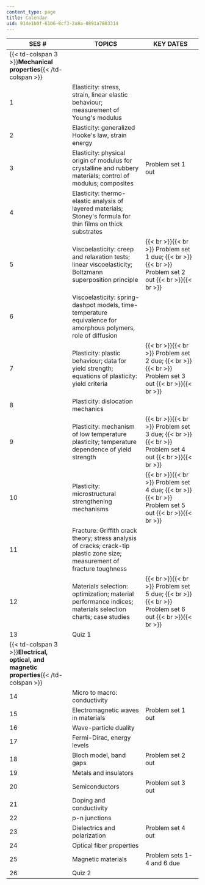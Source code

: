 ```yaml
---
content_type: page
title: Calendar
uid: 914e1b0f-6106-8cf3-2a8a-0891a7883314
---
```


| SES # | TOPICS | KEY DATES |
| --- | --- | --- |
| {{< td-colspan 3 >}}**Mechanical properties**{{< /td-colspan >}} |||
| 1 | Elasticity: stress, strain, linear elastic behaviour; measurement of Young's modulus |  |
| 2 | Elasticity: generalized Hooke's law, strain energy |  |
| 3 | Elasticity: physical origin of modulus for crystalline and rubbery materials; control of modulus; composites | Problem set 1 out |
| 4 | Elasticity: thermo-elastic analysis of layered materials; Stoney's formula for thin films on thick substrates |  |
| 5 | Viscoelasticity: creep and relaxation tests; linear viscoelasticity; Boltzmann superposition principle |  {{< br >}}{{< br >}} Problem set 1 due; {{< br >}}{{< br >}} Problem set 2 out {{< br >}}{{< br >}}  |
| 6 | Viscoelasticity: spring-dashpot models, time-temperature equivalence for amorphous polymers, role of diffusion |  |
| 7 | Plasticity: plastic behaviour; data for yield strength; equations of plasticity: yield criteria |  {{< br >}}{{< br >}} Problem set 2 due; {{< br >}}{{< br >}} Problem set 3 out {{< br >}}{{< br >}}  |
| 8 | Plasticity: dislocation mechanics |  |
| 9 | Plasticity: mechanism of low temperature plasticity; temperature dependence of yield strength |  {{< br >}}{{< br >}} Problem set 3 due; {{< br >}}{{< br >}} Problem set 4 out {{< br >}}{{< br >}}  |
| 10 | Plasticity: microstructural strengthening mechanisms |  {{< br >}}{{< br >}} Problem set 4 due; {{< br >}}{{< br >}} Problem set 5 out {{< br >}}{{< br >}}  |
| 11 | Fracture: Griffith crack theory; stress analysis of cracks; crack-tip plastic zone size; measurement of fracture toughness |  |
| 12 | Materials selection: optimization; material performance indices; materials selection charts; case studies |  {{< br >}}{{< br >}} Problem set 5 due; {{< br >}}{{< br >}} Problem set 6 out {{< br >}}{{< br >}}  |
| 13 | Quiz 1 |  |
| {{< td-colspan 3 >}}**Electrical, optical, and magnetic properties**{{< /td-colspan >}} |||
| 14 | Micro to macro: conductivity |  |
| 15 | Electromagnetic waves in materials | Problem set 1 out |
| 16 | Wave-particle duality |  |
| 17 | Fermi-Dirac, energy levels |  |
| 18 | Bloch model, band gaps | Problem set 2 out |
| 19 | Metals and insulators |  |
| 20 | Semiconductors | Problem set 3 out |
| 21 | Doping and conductivity |  |
| 22 | p-n junctions |  |
| 23 | Dielectrics and polarization | Problem set 4 out |
| 24 | Optical fiber properties |  |
| 25 | Magnetic materials | Problem sets 1-4 and 6 due |
| 26 | Quiz 2 |